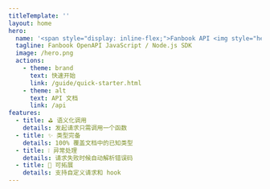 ```yaml
---
titleTemplate: ''
layout: home
hero:
  name: '<span style="display: inline-flex;">Fanbook API <img style="height: 64px; " src="/icon/javascript.svg" /> SDK</span>'
  tagline: Fanbook OpenAPI JavaScript / Node.js SDK
  image: /hero.png
  actions:
    - theme: brand
      text: 快速开始
      link: /guide/quick-starter.html
    - theme: alt
      text: API 文档
      link: /api
features:
  - title: ⛳ 语义化调用
    details: 发起请求只需调用一个函数
  - title: ✨ 类型完备
    details: 100% 覆盖文档中的已知类型
  - title: ❕ 异常处理
    details: 请求失败时候自动解析错误码
  - title: 🔗 可拓展
    details: 支持自定义请求和 hook
---
```

